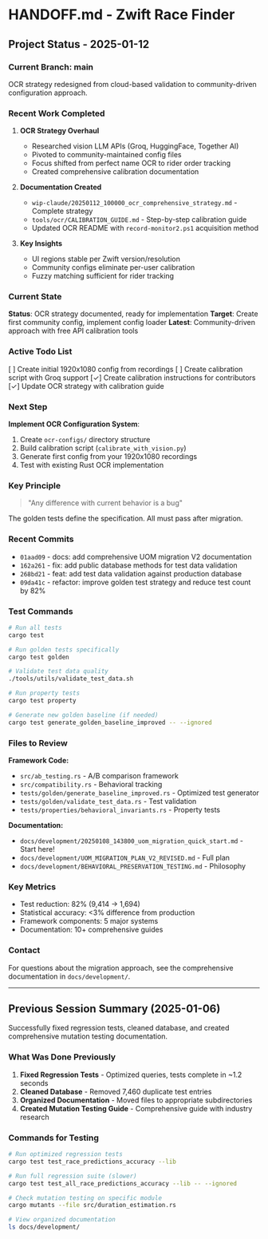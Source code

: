 # HANDOFF.md - Zwift Race Finder

## Project Status - 2025-01-12

### Current Branch: main

OCR strategy redesigned from cloud-based validation to community-driven configuration approach.

### Recent Work Completed

1. **OCR Strategy Overhaul**
   - Researched vision LLM APIs (Groq, HuggingFace, Together AI)
   - Pivoted to community-maintained config files
   - Focus shifted from perfect name OCR to rider order tracking
   - Created comprehensive calibration documentation

2. **Documentation Created**
   - `wip-claude/20250112_100000_ocr_comprehensive_strategy.md` - Complete strategy
   - `tools/ocr/CALIBRATION_GUIDE.md` - Step-by-step calibration guide
   - Updated OCR README with `record-monitor2.ps1` acquisition method

3. **Key Insights**
   - UI regions stable per Zwift version/resolution
   - Community configs eliminate per-user calibration
   - Fuzzy matching sufficient for rider tracking

### Current State

**Status**: OCR strategy documented, ready for implementation
**Target**: Create first community config, implement config loader
**Latest**: Community-driven approach with free API calibration tools

### Active Todo List

[ ] Create initial 1920x1080 config from recordings
[ ] Create calibration script with Groq support
[✓] Create calibration instructions for contributors
[✓] Update OCR strategy with calibration guide

### Next Step

**Implement OCR Configuration System**:
1. Create `ocr-configs/` directory structure
2. Build calibration script (`calibrate_with_vision.py`)
3. Generate first config from your 1920x1080 recordings
4. Test with existing Rust OCR implementation

### Key Principle

> "Any difference with current behavior is a bug"

The golden tests define the specification. All must pass after migration.

### Recent Commits

- `01aad09` - docs: add comprehensive UOM migration V2 documentation
- `162a261` - fix: add public database methods for test data validation
- `268bd21` - feat: add test data validation against production database
- `09da41c` - refactor: improve golden test strategy and reduce test count by 82%

### Test Commands

```bash
# Run all tests
cargo test

# Run golden tests specifically  
cargo test golden

# Validate test data quality
./tools/utils/validate_test_data.sh

# Run property tests
cargo test property

# Generate new golden baseline (if needed)
cargo test generate_golden_baseline_improved -- --ignored
```

### Files to Review

**Framework Code:**
- `src/ab_testing.rs` - A/B comparison framework
- `src/compatibility.rs` - Behavioral tracking
- `tests/golden/generate_baseline_improved.rs` - Optimized test generator
- `tests/golden/validate_test_data.rs` - Test validation
- `tests/properties/behavioral_invariants.rs` - Property tests

**Documentation:**
- `docs/development/20250108_143800_uom_migration_quick_start.md` - Start here!
- `docs/development/UOM_MIGRATION_PLAN_V2_REVISED.md` - Full plan
- `docs/development/BEHAVIORAL_PRESERVATION_TESTING.md` - Philosophy

### Key Metrics

- Test reduction: 82% (9,414 → 1,694)
- Statistical accuracy: <3% difference from production
- Framework components: 5 major systems
- Documentation: 10+ comprehensive guides

### Contact

For questions about the migration approach, see the comprehensive documentation in `docs/development/`.

---

## Previous Session Summary (2025-01-06)

Successfully fixed regression tests, cleaned database, and created comprehensive mutation testing documentation.

### What Was Done Previously

1. **Fixed Regression Tests** - Optimized queries, tests complete in ~1.2 seconds
2. **Cleaned Database** - Removed 7,460 duplicate test entries
3. **Organized Documentation** - Moved files to appropriate subdirectories
4. **Created Mutation Testing Guide** - Comprehensive guide with industry research

### Commands for Testing

```bash
# Run optimized regression tests
cargo test test_race_predictions_accuracy --lib

# Run full regression suite (slower)
cargo test test_all_race_predictions_accuracy --lib -- --ignored

# Check mutation testing on specific module
cargo mutants --file src/duration_estimation.rs

# View organized documentation
ls docs/development/
```
